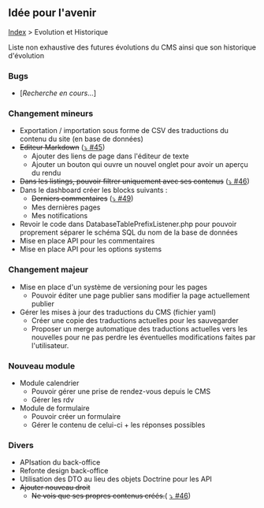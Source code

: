 ## Idée pour l'avenir

[Index](../index.md) > Evolution et Historique

Liste non exhaustive des futures évolutions du CMS ainsi que son historique d'évolution

### Bugs
* [*Recherche en cours*...]

### Changement mineurs
* Exportation / importation sous forme de CSV des traductions du contenu du site (en base de données)
* ~~Editeur Markdown~~ ([⤵️ #45](https://github.com/counteraccro/natheo/pull/45))
  * Ajouter des liens de page dans l'éditeur de texte
  * Ajouter un bouton qui ouvre un nouvel onglet pour avoir un aperçu du rendu
* ~~Dans les listings, pouvoir filtrer uniquement avec ses contenus~~ ([⤵️ #46](https://github.com/counteraccro/natheo/pull/46))
* Dans le dashboard créer les blocks suivants :
  * ~~Derniers commentaires~~ ([⤵️ #49](https://github.com/counteraccro/natheo/pull/49))
  * Mes dernières pages
  * Mes notifications
* Revoir le code dans DatabaseTablePrefixListener.php pour pouvoir proprement séparer le schéma SQL du nom de la base de données
* Mise en place API pour les commentaires
* Mise en place API pour les options systems

### Changement majeur
* Mise en place d'un système de versioning pour les pages
  * Pouvoir éditer une page publier sans modifier la page actuellement publier
* Gérer les mises à jour des traductions du CMS (fichier yaml)
  * Créer une copie des traductions actuelles pour les sauvegarder
  * Proposer un merge automatique des traductions actuelles vers les nouvelles pour ne pas perdre les éventuelles modifications faites par l'utilisateur.

### Nouveau module
* Module calendrier
  * Pouvoir gérer une prise de rendez-vous depuis le CMS
  * Gérer les rdv
* Module de formulaire
  * Pouvoir créer un formulaire
  * Gérer le contenu de celui-ci + les réponses possibles

### Divers
 * APIsation du back-office
 * Refonte design back-office
 * Utilisation des DTO au lieu des objets Doctrine pour les API
 * ~~Ajouter nouveau droit~~
   * ~~Ne vois que ses propres contenus créés.~~( [⤵️ #46](https://github.com/counteraccro/natheo/pull/46))